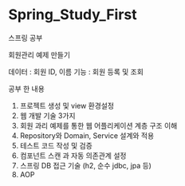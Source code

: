 # Spring_Study_First
스프링 공부

회원관리 예제 만들기

데이터 : 회원 ID, 이름
기능 : 회원 등록 및 조회

공부 한 내용
1. 프로젝트 생성 및 view 환경설정
2. 웹 개발 기술 3가지
3. 회원 과리 예제를 통한 웹 어플리케이션 계층 구조 이해
4. Repository와 Domain, Service 설계와 적용
5. 테스트 코드 작성 및 검증
6. 컴포넌트 스캔 과 자동 의존관계 설정
7. 스프링 DB 접근 기술 (h2, 순수 jdbc, jpa 등)
8. AOP
